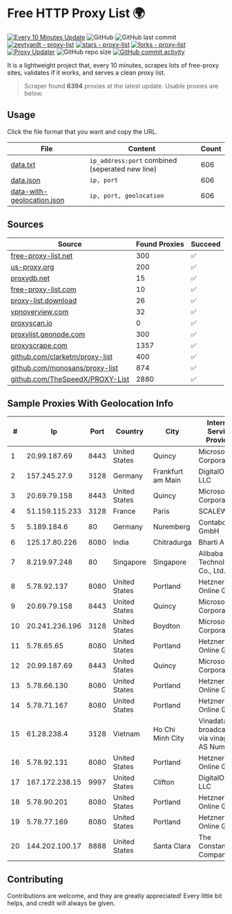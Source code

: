 
# Free HTTP Proxy List 🌍

[![Every 10 Minutes Update](https://github.com/mertguvencli/http-proxy-list/actions/workflows/main.yml/badge.svg?branch=main)](https://github.com/mertguvencli/http-proxy-list/actions/workflows/main.yml)
![GitHub](https://img.shields.io/github/license/mertguvencli/http-proxy-list)
![GitHub last commit](https://img.shields.io/github/last-commit/mertguvencli/http-proxy-list)
[![zevtyardt - proxy-list](https://img.shields.io/static/v1?label=zevtyardt&message=proxy-list&color=blue&logo=github)](https://github.com/zevtyardt/proxy-list "Go to GitHub repo")
[![stars - proxy-list](https://img.shields.io/github/stars/zevtyardt/proxy-list?style=social)](https://github.com/zevtyardt/proxy-list)
[![forks - proxy-list](https://img.shields.io/github/forks/zevtyardt/proxy-list?style=social)](https://github.com/zevtyardt/proxy-list)
[![Proxy Updater](https://github.com/zevtyardt/proxy-list/workflows/Proxy%20Updater/badge.svg)](https://github.com/zevtyardt/proxy-list/actions?query=workflow:"Proxy+Updater")
![GitHub repo size](https://img.shields.io/github/repo-size/zevtyardt/proxy-list)
[![GitHub commit activity](https://img.shields.io/github/commit-activity/m/zevtyardt/proxy-list?logo=commits)](https://github.com/zevtyardt/proxy-list/commits/main)

It is a lightweight project that, every 10 minutes, scrapes lots of free-proxy sites, validates if it works, and serves a clean proxy list.

> Scraper found **6394** proxies at the latest update. Usable proxies are below.

## Usage

Click the file format that you want and copy the URL.

|File|Content|Count|
|----|-------|-----|
|[data.txt](https://raw.githubusercontent.com/mertguvencli/http-proxy-list/main/proxy-list/data.txt)|`ip_address:port` combined (seperated new line)|606|
|[data.json](https://raw.githubusercontent.com/mertguvencli/http-proxy-list/main/proxy-list/data.json)|`ip, port`|606|
|[data-with-geolocation.json](https://raw.githubusercontent.com/mertguvencli/http-proxy-list/main/proxy-list/data-with-geolocation.json)|`ip, port, geolocation`|606|

## Sources

|Source|Found Proxies|Succeed|
|------|-------------|-------|
|[free-proxy-list.net](https://free-proxy-list.net)|300|✅|
|[us-proxy.org](https://www.us-proxy.org)|200|✅|
|[proxydb.net](http://proxydb.net)|15|✅|
|[free-proxy-list.com](https://free-proxy-list.com/?page=&port=&type%5B%5D=http&type%5B%5D=https&up_time=0&search=Search)|10|✅|
|[proxy-list.download](https://www.proxy-list.download/HTTP)|26|✅|
|[vpnoverview.com](https://vpnoverview.com/privacy/anonymous-browsing/free-proxy-servers)|32|✅|
|[proxyscan.io](https://www.proxyscan.io)|0|✅|
|[proxylist.geonode.com](https://proxylist.geonode.com/api/proxy-list?limit=300&page=1&sort_by=lastChecked&sort_type=desc&protocols=http,https)|300|✅|
|[proxyscrape.com](https://api.proxyscrape.com/v2/?request=displayproxies&protocol=http&timeout=10000&country=all&ssl=all&anonymity=all)|1357|✅|
|[github.com/clarketm/proxy-list](https://raw.githubusercontent.com/clarketm/proxy-list/master/proxy-list-raw.txt)|400|✅|
|[github.com/monosans/proxy-list](https://raw.githubusercontent.com/monosans/proxy-list/main/proxies/http.txt)|874|✅|
|[github.com/TheSpeedX/PROXY-List](https://raw.githubusercontent.com/TheSpeedX/PROXY-List/master/http.txt)|2880|✅|


## Sample Proxies With Geolocation Info

|#|Ip|Port|Country|City|Internet Service Provider|
|-|--|----|-------|----|-------------------------|
|1|20.99.187.69|8443|United States|Quincy|Microsoft Corporation|
|2|157.245.27.9|3128|Germany|Frankfurt am Main|DigitalOcean, LLC|
|3|20.69.79.158|8443|United States|Quincy|Microsoft Corporation|
|4|51.159.115.233|3128|France|Paris|SCALEWAY|
|5|5.189.184.6|80|Germany|Nuremberg|Contabo GmbH|
|6|125.17.80.226|8080|India|Chitradurga|Bharti Airtel|
|7|8.219.97.248|80|Singapore|Singapore|Alibaba (US) Technology Co., Ltd.|
|8|5.78.92.137|8080|United States|Portland|Hetzner Online GmbH|
|9|20.69.79.158|8443|United States|Quincy|Microsoft Corporation|
|10|20.241.236.196|3128|United States|Boydton|Microsoft Corporation|
|11|5.78.65.65|8080|United States|Portland|Hetzner Online GmbH|
|12|20.99.187.69|8443|United States|Quincy|Microsoft Corporation|
|13|5.78.66.130|8080|United States|Portland|Hetzner Online GmbH|
|14|5.78.71.167|8080|United States|Portland|Hetzner Online GmbH|
|15|61.28.238.4|3128|Vietnam|Ho Chi Minh City|Vinadata broadcast via vinagame AS Number|
|16|5.78.92.131|8080|United States|Portland|Hetzner Online GmbH|
|17|167.172.238.15|9997|United States|Clifton|DigitalOcean, LLC|
|18|5.78.90.201|8080|United States|Portland|Hetzner Online GmbH|
|19|5.78.77.169|8080|United States|Portland|Hetzner Online GmbH|
|20|144.202.100.17|8888|United States|Santa Clara|The Constant Company|



## Contributing

Contributions are welcome, and they are greatly appreciated! Every
little bit helps, and credit will always be given.

